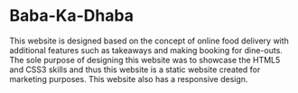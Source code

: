 # Baba-Ka-Dhaba

This website is designed based on the concept of online food delivery with additional features such as takeaways and making booking for dine-outs. The sole purpose of designing this website was to showcase the HTML5 and CSS3 skills and thus this website is a static website created for marketing purposes. This website also has a responsive design.
